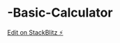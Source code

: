 # -Basic-Calculator

[Edit on StackBlitz ⚡️](https://stackblitz.com/edit/stackblitz-starters-e3rahq)